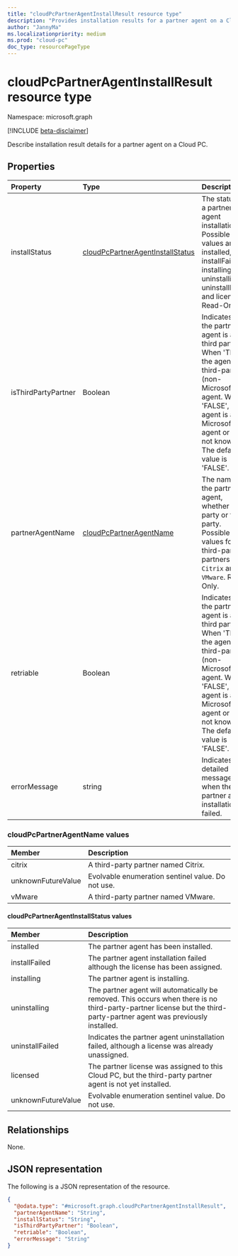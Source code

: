 ```yaml
---
title: "cloudPcPartnerAgentInstallResult resource type"
description: "Provides installation results for a partner agent on a Cloud PC."
author: "JannyMa"
ms.localizationpriority: medium
ms.prod: "cloud-pc"
doc_type: resourcePageType
---
```


# cloudPcPartnerAgentInstallResult resource type

Namespace: microsoft.graph

[!INCLUDE [beta-disclaimer](../../includes/beta-disclaimer.md)]

Describe installation result details for a partner agent on a Cloud PC.

## Properties

|Property|Type|Description|
|:---|:---|:---|
|installStatus|[cloudPcPartnerAgentInstallStatus](#cloudpcpartneragentinstallstatus-values)|The status of a partner agent installation. Possible values are: installed, installFailed, installing, uninstalling, uninstallFailed and licensed. Read-Only.|
|isThirdPartyPartner|Boolean|Indicates if the partner agent is a third party. When 'TRUE', the agent is a third-party (non-Microsoft) agent.  When 'FALSE', the agent is a Microsoft agent or is not known.  The default value is 'FALSE'.|
|partnerAgentName|[cloudPcPartnerAgentName](#cloudpcpartneragentname-values)|The name of the partner agent, whether first party or third party. Possible values for third-party partners are `Citrix` and `VMware`. Read-Only.|
|retriable|Boolean|Indicates if the partner agent is a third party. When 'TRUE', the agent is a third-party (non-Microsoft) agent. When 'FALSE', the agent is a Microsoft agent or is not known. The default value is 'FALSE'.|
|errorMessage|string|Indicates detailed error message when the partner agent installation failed.|

### cloudPcPartnerAgentName values

|Member|Description|
|:---|:---|
|citrix| A third-party partner named Citrix.|
|unknownFutureValue|Evolvable enumeration sentinel value. Do not use.|
|vMware| A third-party partner named VMware.|

#### cloudPcPartnerAgentInstallStatus values

|Member|Description|
|:---|:---|
|installed|The partner agent has been installed.|
|installFailed|The partner agent installation failed although the license has been assigned.|
|installing|The partner agent is installing.|
|uninstalling|The partner agent will automatically be removed.  This occurs when there is no third-party-partner license but the third-party-partner agent was previously installed.|
|uninstallFailed|Indicates the partner agent uninstallation failed, although a license was already unassigned.|
|licensed|The partner license was assigned to this Cloud PC, but the third-party partner agent is not yet installed.|
|unknownFutureValue|Evolvable enumeration sentinel value. Do not use.|

## Relationships

None.

## JSON representation

The following is a JSON representation of the resource.
<!-- {
  "blockType": "resource",
  "@odata.type": "microsoft.graph.cloudPcPartnerAgentInstallResult"
}
-->

``` json
{
  "@odata.type": "#microsoft.graph.cloudPcPartnerAgentInstallResult",
  "partnerAgentName": "String",
  "installStatus": "String",
  "isThirdPartyPartner": "Boolean",
  "retriable": "Boolean",
  "errorMessage": "String"
}
```
